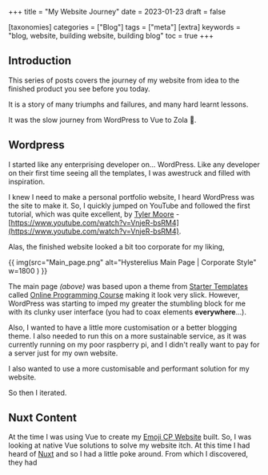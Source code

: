+++
title = "My Website Journey"
date = 2023-01-23
draft = false

[taxonomies]
categories = ["Blog"]
tags = ["meta"]
[extra]
keywords = "blog, website, building website, building blog"
toc = true
+++

## Introduction
This series of posts covers the journey of my website from idea to the finished product you see before you today.

It is a story of many triumphs and failures, and many hard learnt lessons.

It was the slow journey from WordPress to Vue to Zola
🦀.

## Wordpress
I started like any enterprising developer on... WordPress. Like any developer on their first time seeing all the templates, I was awestruck and filled with inspiration.

I knew I need to make a personal portfolio website, I heard WordPress was the site to make it. So, I quickly jumped on YouTube and followed the first tutorial, which was quite excellent, by [Tyler Moore](https://www.youtube.com/@TylerMoore) -
[https://www.youtube.com/watch?v=VnjeR-bsRM4](https://www.youtube.com/watch?v=VnjeR-bsRM4). 

Alas, the finished website looked a bit too corporate for my liking,

{{ img(src="Main_page.png" alt="Hysterelius Main Page | Corporate Style" w=1800 ) }}

The main page _(above)_ was based upon a theme from [Starter Templates](https://startertemplates.com/) called [Online Programming Course](https://websitedemos.net/online-coding-course-02/) making it look very slick. However, WordPress was starting to imped my greater  the stumbling block for me with its clunky user interface (you had to coax elements **everywhere**...).

Also, I wanted to have a little more customisation or a better blogging theme. I also needed to run this on a more sustainable service, as it was currently running on my poor raspberry pi, and I didn't really want to pay for a server just for my own website.

I also wanted to use a more customisable and performant solution for my website.

So then I iterated.

## Nuxt Content
At the time I was using Vue to create my [Emoji CP Website](https://emoji-cp.hysterelius.com/) built. So, I was looking at native Vue solutions to solve my website itch. At this time I had heard of [Nuxt](https://nuxtjs.org/) and so I had a little poke around. From which I discovered, they had 
